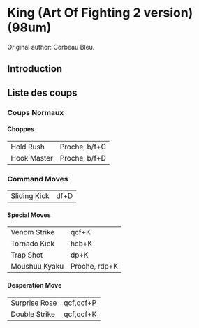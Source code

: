 # King (Art Of Fighting 2 version) (98um)

Original author: Corbeau Bleu.

## Introduction

## Liste des coups

### Coups Normaux

#### Choppes

|             |               |
|-------------|---------------|
| Hold Rush   | Proche, b/f+C |
| Hook Master | Proche, b/f+D |

### Command Moves

|              |      |
|--------------|------|
| Sliding Kick | df+D |

#### Special Moves

|               |               |
|---------------|---------------|
| Venom Strike  | qcf+K         |
| Tornado Kick  | hcb+K         |
| Trap Shot     | dp+K          |
| Moushuu Kyaku | Proche, rdp+K |

#### Desperation Move

|               |           |
|---------------|-----------|
| Surprise Rose | qcf,qcf+P |
| Double Strike | qcf,qcf+K |
